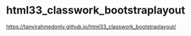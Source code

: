# html33_classwork_bootstraplayout
https://tanvirahmedonly.github.io/html33_classwork_bootstraplayout/
